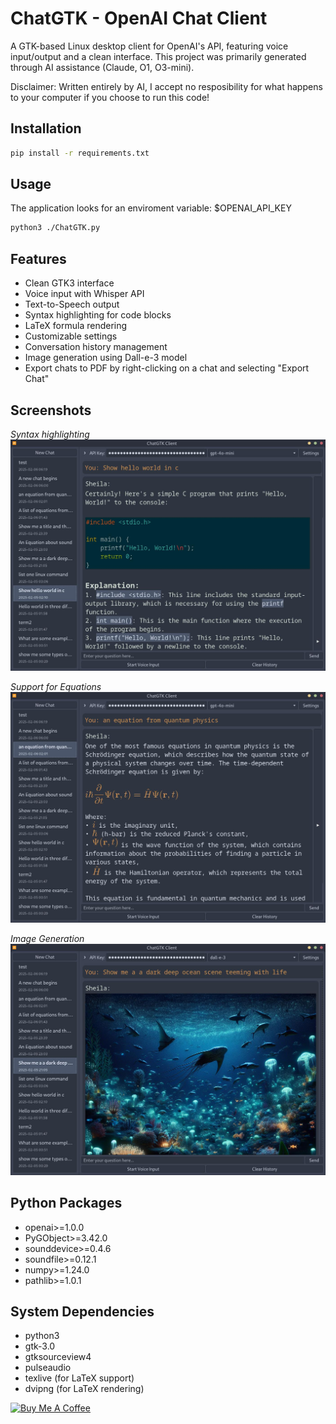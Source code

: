 # ChatGTK - OpenAI Chat Client

A GTK-based Linux desktop client for OpenAI's API, featuring voice input/output and a clean interface. This project was primarily generated through AI assistance (Claude, O1, O3-mini).

Disclaimer: Written entirely by AI, I accept no resposibility for what happens to your computer if you choose to run this code!

## Installation

```bash
pip install -r requirements.txt
```

## Usage
The application looks for an enviroment variable: $OPENAI_API_KEY

```bash
python3 ./ChatGTK.py
```

## Features

- Clean GTK3 interface
- Voice input with Whisper API
- Text-to-Speech output
- Syntax highlighting for code blocks
- LaTeX formula rendering
- Customizable settings
- Conversation history management
- Image generation using Dall-e-3 model
- Export chats to PDF by right-clicking on a chat and selecting "Export Chat"

## Screenshots

*Syntax highlighting*
![Code Feature](screenshots/syntax_highlight.jpg)

*Support for Equations*
![Formulae Feature](screenshots/formula.jpg)

*Image Generation*
![Image Generation](screenshots/images.jpg)

## Python Packages
- openai>=1.0.0
- PyGObject>=3.42.0
- sounddevice>=0.4.6
- soundfile>=0.12.1
- numpy>=1.24.0
- pathlib>=1.0.1

## System Dependencies
- python3
- gtk-3.0
- gtksourceview4
- pulseaudio
- texlive (for LaTeX support)
- dvipng (for LaTeX rendering)

<a href="https://www.buymeacoffee.com/rabfulton" target="_blank"><img src="https://cdn.buymeacoffee.com/buttons/v2/default-blue.png" alt="Buy Me A Coffee" style="height: 60px !important;width: 217px !important;" ></a>